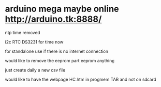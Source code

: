 # arduino mega maybe online http://arduino.tk:8888/

ntp time removed

i2c RTC DS3231 for time now

for standalone use if there is no internet connection

would like to remove the eeprom part eeprom anything

just create daily a new csv file

would like to have the webpage HC.htm in progmem TAB and not on sdcard
